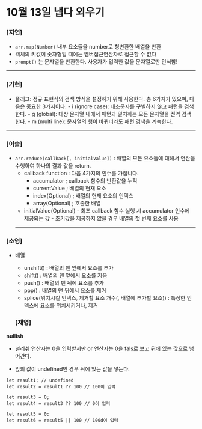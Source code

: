 # 10월 13일 냅다 외우기

### [지연]

-   `arr.map(Number)` 내부 요소들을 number로 형변환한 배열을 반환
-   객체의 키값이 숫자형일 때에는 멤버접근연산자로 접근할 수 없다
-   `prompt()` 는 문자열을 반환한다. 사용자가 입력한 값을 문자열로만 인식함!

<hr>

### [기현]

-   플래그: 정규 표현식의 검색 방식을 설정하기 위해 사용한다. 총 6가지가 있으며, 다음은 중요한 3가지이다. - i (ignore case): 대소문자를 구별하지 않고 패턴을 검색한다. - g (global): 대상 문자열 내에서 패턴과 일치하는 모든 문자열을 전역 검색한다. - m (multi line): 문자열의 행이 바뀌더라도 패턴 검색을 계속한다.
<hr>

### [이솔]

-   `arr.reduce(callback[, initialValue])`
    : 배열의 모든 요소들에 대해서 연산을 수행하여 하나의 결과 값을 return.
    -   callback function : 다음 4가지의 인수를 가집니다.
        -   accumulator ; callback 함수의 반환값을 누적
        -   currentValue ; 배열의 현재 요소
        -   index(Optional) ; 배열의 현재 요소의 인덱스
        -   array(Optional) ; 호출한 배열
    -   initialValue(Optional) - 최초 callback 함수 실행 시 accumulator 인수에 제공되는 값 - 초기값을 제공하지 않을 경우 배열의 첫 번째 요소를 사용
    <hr>

### [소영]

-   배열

    -   unshift() : 배열의 맨 앞에서 요소를 추가
    -   shift() : 배열의 맨 앞에서 요소를 지움
    -   push() : 배열의 맨 뒤에 요소를 추가
    -   pop() : 배열의 맨 뒤에서 요소를 제거
    -   splice(위치시킬 인덱스, 제거할 요소 개수(, 배열에 추가할 요소)) : 특정한 인덱스에 요소를 위치시키거나, 제거

    ### [재영]

**nullish**

-   널리쉬 연산자는 0을 입력받지만 or 연산자는 0을 fals로 보고 뒤에 있는 값으로 넘어간다.

-   앞의 값이 undefined인 경우 뒤에 있는 값을 넣는다.

```
let result1; // undefined
let result2 = result1 ?? 100 // 100이 입력

let result3 = 0;
let result4 = result3 ?? 100 // 0이 입력

let result5 = 0;
let result6 = result5 || 100 // 100d이 입력
```
